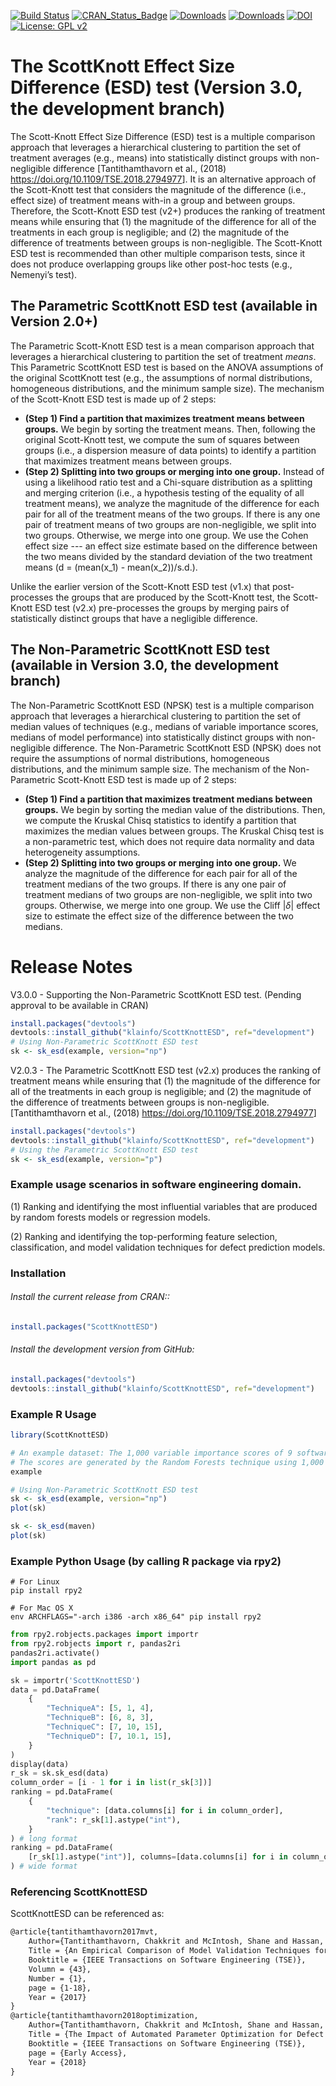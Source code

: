 [![Build Status](https://travis-ci.org/klainfo/ScottKnottESD.svg?branch=master)](https://travis-ci.org/klainfo/ScottKnottESD) 
[![CRAN_Status_Badge](http://www.r-pkg.org/badges/version/ScottKnottESD)](https://cran.r-project.org/package=ScottKnottESD)
[![Downloads](https://cranlogs.r-pkg.org/badges/grand-total/ScottKnottESD)]( https://cran.r-project.org/package=ScottKnottESD)
[![Downloads](http://cranlogs.r-pkg.org/badges/ScottKnottESD)]( https://cran.r-project.org/package=ScottKnottESD)
[![DOI](https://zenodo.org/badge/39927952.svg)](https://zenodo.org/badge/latestdoi/39927952)
[![License: GPL v2](https://img.shields.io/badge/License-GPL%20v2-blue.svg)](https://www.gnu.org/licenses/old-licenses/gpl-2.0.en.html)
# The ScottKnott Effect Size Difference (ESD) test (Version 3.0, the development branch) 
The Scott-Knott Effect Size Difference (ESD) test is a multiple comparison approach that leverages a hierarchical clustering to partition the set of treatment averages (e.g., means) into statistically distinct groups with non-negligible difference [Tantithamthavorn et al., (2018) <https://doi.org/10.1109/TSE.2018.2794977>].
It is an alternative approach of the Scott-Knott test that considers the magnitude of the difference (i.e., effect size) of treatment means with-in a group and between groups.
Therefore, the Scott-Knott ESD test (v2+) produces the ranking of treatment means while ensuring that (1) the magnitude of the difference for all of the treatments in each group is negligible; and (2) the magnitude of the difference of treatments between groups is non-negligible.
The Scott-Knott ESD test is recommended than other multiple comparison tests, since it does not produce overlapping groups like other post-hoc tests (e.g., Nemenyi’s test).

## The Parametric ScottKnott ESD test (available in Version 2.0+)
The Parametric Scott-Knott ESD test is a mean comparison approach that leverages a hierarchical clustering to partition the set of treatment _means_.
This Parametric ScottKnott ESD test is based on the ANOVA assumptions of the original ScottKnott test (e.g., the assumptions of normal distributions, homogeneous distributions, and the minimum sample size). The mechanism of the Scott-Knott ESD test is made up of 2 steps:

* **(Step 1) Find a partition that maximizes treatment means between groups.** We begin by sorting the treatment means. Then, following the original Scott-Knott test, we compute the sum of squares between groups (i.e., a dispersion measure of data points) to identify a partition that maximizes treatment means between groups. 
* **(Step 2) Splitting into two groups or merging into one group.** Instead of using a likelihood ratio test and a Chi-square distribution as a splitting and merging criterion (i.e., a hypothesis testing of the equality of all treatment means), we analyze the magnitude of the difference for each pair for all of the treatment means of the two groups. If there is any one pair of treatment means of two groups are non-negligible, we split into two groups. Otherwise, we merge into one group. We use the Cohen effect size --- an effect size estimate based on the difference between the two means divided by the standard deviation of the two treatment means (d = (mean(x_1) - mean(x_2))/s.d.).

Unlike the earlier version of the Scott-Knott ESD test (v1.x) that post-processes the groups that are produced by the Scott-Knott test, the Scott-Knott ESD test (v2.x) pre-processes the groups by merging pairs of statistically distinct groups that have a negligible difference.


## The Non-Parametric ScottKnott ESD test (available in Version 3.0, the development branch) 
The Non-Parametric ScottKnott ESD (NPSK) test is a multiple comparison approach that leverages a hierarchical clustering to partition the set of median values of techniques (e.g., medians of variable importance scores, medians of model performance) into statistically distinct groups with non-negligible difference.
The Non-Parametric ScottKnott ESD (NPSK) does not require the assumptions of normal distributions, homogeneous distributions, and the minimum sample size.
The mechanism of the Non-Parametric Scott-Knott ESD test is made up of 2 steps:

* **(Step 1) Find a partition that maximizes treatment medians between groups.** We begin by sorting the median value of the distributions. Then, we compute the Kruskal Chisq statistics to identify a partition that maximizes the median values between groups. The Kruskal Chisq test is a non-parametric test, which does not require data normality and data heterogeneity assumptions.
* **(Step 2) Splitting into two groups or merging into one group.** We analyze the magnitude of the difference for each pair for all of the treatment medians of the two groups. If there is any one pair of treatment medians of two groups are non-negligible, we split into two groups. Otherwise, we merge into one group. We use the Cliff $|\delta|$ effect size to estimate the effect size of the difference between the two medians.


# Release Notes

V3.0.0 - Supporting the Non-Parametric ScottKnott ESD test. (Pending approval to be available in CRAN)

```r
install.packages("devtools")
devtools::install_github("klainfo/ScottKnottESD", ref="development")
# Using Non-Parametric ScottKnott ESD test
sk <- sk_esd(example, version="np")
```

V2.0.3 - The Parametric ScottKnott ESD test (v2.x) produces the ranking of treatment means while ensuring that (1) the magnitude of the difference for all of the treatments in each group is negligible; and (2) the magnitude of the difference of treatments between groups is non-negligible. [Tantithamthavorn et al., (2018) <https://doi.org/10.1109/TSE.2018.2794977>]


```r
install.packages("devtools")
devtools::install_github("klainfo/ScottKnottESD", ref="development")
# Using the Parametric ScottKnott ESD test
sk <- sk_esd(example, version="p")
```

### Example usage scenarios in software engineering domain.

(1) Ranking and identifying the most influential variables that are produced by random forests models or regression models.

(2) Ranking and identifying the top-performing feature selection, classification, and model validation techniques for defect prediction models.

### Installation
######  Install the current release from CRAN::
```r
install.packages("ScottKnottESD")
```

###### Install the development version from GitHub:
```r
install.packages("devtools")
devtools::install_github("klainfo/ScottKnottESD", ref="development")
```
### Example R Usage
```r
library(ScottKnottESD)

# An example dataset: The 1,000 variable importance scores of 9 software metrics. 
# The scores are generated by the Random Forests technique using 1,000 out-of-sample bootstrap.
example

# Using Non-Parametric ScottKnott ESD test
sk <- sk_esd(example, version="np")
plot(sk)

sk <- sk_esd(maven)
plot(sk)
```

### Example Python Usage (by calling R package via rpy2)
```
# For Linux
pip install rpy2

# For Mac OS X
env ARCHFLAGS="-arch i386 -arch x86_64" pip install rpy2
```

```python
from rpy2.robjects.packages import importr
from rpy2.robjects import r, pandas2ri
pandas2ri.activate()
import pandas as pd

sk = importr('ScottKnottESD')
data = pd.DataFrame(
    {
        "TechniqueA": [5, 1, 4],
        "TechniqueB": [6, 8, 3],
        "TechniqueC": [7, 10, 15],
        "TechniqueD": [7, 10.1, 15],
    }
)
display(data)
r_sk = sk.sk_esd(data)
column_order = [i - 1 for i in list(r_sk[3])]
ranking = pd.DataFrame(
    {
        "technique": [data.columns[i] for i in column_order],
        "rank": r_sk[1].astype("int"),
    }
) # long format
ranking = pd.DataFrame(
    [r_sk[1].astype("int")], columns=[data.columns[i] for i in column_order]
) # wide format
```
### Referencing ScottKnottESD
ScottKnottESD can be referenced as:
```tex
@article{tantithamthavorn2017mvt,
    Author={Tantithamthavorn, Chakkrit and McIntosh, Shane and Hassan, Ahmed E. and Matsumoto, Kenichi},
    Title = {An Empirical Comparison of Model Validation Techniques for Defect Prediction Models},
    Booktitle = {IEEE Transactions on Software Engineering (TSE)},
    Volumn = {43},
    Number = {1},
    page = {1-18},
    Year = {2017}
}
@article{tantithamthavorn2018optimization,
    Author={Tantithamthavorn, Chakkrit and McIntosh, Shane and Hassan, Ahmed E. and Matsumoto, Kenichi},
    Title = {The Impact of Automated Parameter Optimization for Defect Prediction Models},
    Booktitle = {IEEE Transactions on Software Engineering (TSE)},
    page = {Early Access},
    Year = {2018}
}
```
